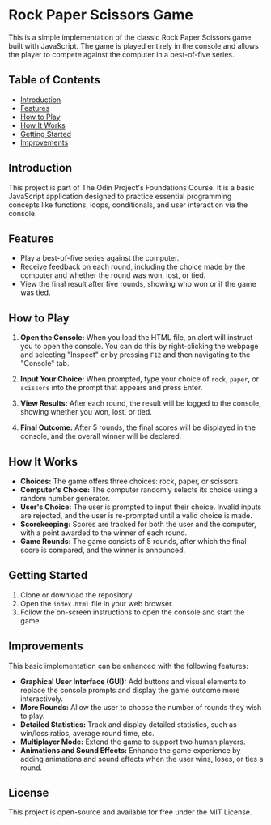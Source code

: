 # Rock Paper Scissors Game

This is a simple implementation of the classic Rock Paper Scissors game built with JavaScript. The game is played entirely in the console and allows the player to compete against the computer in a best-of-five series.

## Table of Contents

- [Introduction](#introduction)
- [Features](#features)
- [How to Play](#how-to-play)
- [How It Works](#how-it-works)
- [Getting Started](#getting-started)
- [Improvements](#improvements)

## Introduction

This project is part of The Odin Project's Foundations Course. It is a basic JavaScript application designed to practice essential programming concepts like functions, loops, conditionals, and user interaction via the console.

## Features

- Play a best-of-five series against the computer.
- Receive feedback on each round, including the choice made by the computer and whether the round was won, lost, or tied.
- View the final result after five rounds, showing who won or if the game was tied.

## How to Play

1. **Open the Console:** When you load the HTML file, an alert will instruct you to open the console. You can do this by right-clicking the webpage and selecting "Inspect" or by pressing `F12` and then navigating to the "Console" tab.

2. **Input Your Choice:** When prompted, type your choice of `rock`, `paper`, or `scissors` into the prompt that appears and press Enter.

3. **View Results:** After each round, the result will be logged to the console, showing whether you won, lost, or tied.

4. **Final Outcome:** After 5 rounds, the final scores will be displayed in the console, and the overall winner will be declared.

## How It Works

- **Choices:** The game offers three choices: rock, paper, or scissors.
- **Computer's Choice:** The computer randomly selects its choice using a random number generator.
- **User's Choice:** The user is prompted to input their choice. Invalid inputs are rejected, and the user is re-prompted until a valid choice is made.
- **Scorekeeping:** Scores are tracked for both the user and the computer, with a point awarded to the winner of each round.
- **Game Rounds:** The game consists of 5 rounds, after which the final score is compared, and the winner is announced.

## Getting Started

1. Clone or download the repository.
2. Open the `index.html` file in your web browser.
3. Follow the on-screen instructions to open the console and start the game.

## Improvements

This basic implementation can be enhanced with the following features:

- **Graphical User Interface (GUI):** Add buttons and visual elements to replace the console prompts and display the game outcome more interactively.
- **More Rounds:** Allow the user to choose the number of rounds they wish to play.
- **Detailed Statistics:** Track and display detailed statistics, such as win/loss ratios, average round time, etc.
- **Multiplayer Mode:** Extend the game to support two human players.
- **Animations and Sound Effects:** Enhance the game experience by adding animations and sound effects when the user wins, loses, or ties a round.

## License

This project is open-source and available for free under the MIT License.
